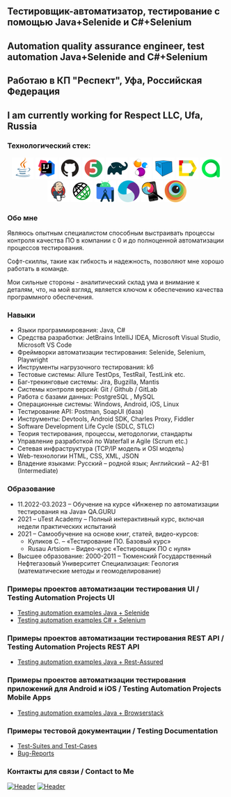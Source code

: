 ## Тестировщик-автоматизатор, тестирование с помощью Java+Selenide и C#+Selenium
## Automation quality assurance engineer, test automation Java+Selenide and C#+Selenium
## Работаю в КП "Респект", Уфа, Российская Федерация
## I am currently working for Respect LLC, Ufa, Russia

### Технологический стек:
<p align="center">
<a href="https://www.java.com/"><img src="https://github.com/antonpimnev/diplom_ui/raw/main/images/logo/Java.svg" width="50" height="50"  alt="Java"/></a>
<a href="https://www.jetbrains.com/idea/"><img src="https://github.com/antonpimnev/diplom_ui/raw/main/images/logo/Idea.svg" width="50" height="50"  alt="IDEA"/></a>
<a href="https://github.com/"><img src="https://github.com/antonpimnev/diplom_ui/raw/main/images/logo/GitHub.svg" width="50" height="50"  alt="Github"/></a>
<a href="https://junit.org/junit5/"><img src="https://github.com/antonpimnev/diplom_ui/raw/main/images/logo/Junit5.svg" width="50" height="50"  alt="JUnit 5"/></a>
<a href="https://gradle.org/"><img src="https://github.com/antonpimnev/diplom_ui/raw/main/images/logo/Gradle.svg" width="50" height="50"  alt="Gradle"/></a>
<a href="https://selenide.org/"><img src="https://github.com/antonpimnev/diplom_ui/raw/main/images/logo/Selenide.svg" width="50" height="50"  alt="Selenide"/></a>
<a href="https://aerokube.com/selenoid/"><img src="https://github.com/antonpimnev/diplom_ui/raw/main/images/logo/Selenoid.svg" width="50" height="50"  alt="Selenoid"/></a>
<a href="https://github.com/allure-framework/allure2"><img src="https://github.com/antonpimnev/diplom_ui/raw/main/images/logo/Allure.svg" width="50" height="50"  alt="Allure"/></a>
<a href="https://qameta.io/"><img src="https://github.com/antonpimnev/diplom_ui/raw/main/images/logo/Allure_TO.svg" width="50" height="50"  alt="Allure TestOps"/></a>
<a href="https://www.jenkins.io/"><img src="https://github.com/antonpimnev/diplom_ui/raw/main/images/logo/Jenkins.svg" width="50" height="50"  alt="Jenkins"/></a>
<a href="https://rest-assured.io/"><img src="https://github.com/antonpimnev/qa_guru_rest_api/raw/diplom/images/logo/RestAssured.svg" width="50" height="50"  alt="Rest-assured"/></a>
<a href="https://developer.android.com/studio/"><img src="https://github.com/antonpimnev/qa_guru_hw22_mobile/raw/diplom/images/logo/androidstudio.svg" width="50" height="50"  alt="AndroidStudio"/></a>
<a href="https://appium.io/"><img src="https://github.com/antonpimnev/qa_guru_hw22_mobile/raw/diplom/images/logo/appium.svg" width="50" height="50"  alt="Appium"/></a>
<a href="https://appium.io/"><img src="https://github.com/antonpimnev/qa_guru_hw22_mobile/raw/diplom/images/logo/appium-inspector.png" width="50" height="50"  alt="AppiumInspector"/></a>
<a href="https://www.browserstack.com/"><img src="https://github.com/antonpimnev/qa_guru_hw22_mobile/raw/diplom/images/logo/browserstack.svg" width="50" height="50"  alt="Browserstack"/></a>
</p>

### Обо мне
Являюсь опытным специалистом способным выстраивать процессы контроля качества ПО в компании с 0 и до полноценной автоматизации процессов тестирования.

Софт-скиллы, такие как гибкость и надежность, позволяют мне хорошо работать в команде.

Мои сильные стороны - аналитический склад ума и внимание к деталям, что, на мой взгляд, является ключом к обеспечению качества программного обеспечения.

### Навыки
* Языки программирования: Java, C#
* Средства разработки: JetBrains IntelliJ IDEA, Microsoft Visual Studio, Microsoft VS Code
* Фреймворки автоматизации тестирования: Selenide, Selenium, Playwright
* Инструменты нагрузочного тестирования: k6
* Тестовые системы: Allure TestOps, TestRail, TestLink etc.
* Баг-трекинговые системы: Jira, Bugzilla, Mantis
* Системы контроля версий: Git / Github / GitLab
* Работа с базами данных: PostgreSQL , MySQL
* Операционные системы: Windows, Android, iOS, Linux
* Тестирование API: Postman, SoapUI (база)
* Инструменты: Devtools, Android SDK, Charles Proxy, Fiddler
* Software Development Life Cycle (SDLC, STLC)
* Теория тестирования, процессы, методологии, стандарты
* Управление разработкой по Waterfall и Agile (Scrum etc.)
* Сетевая инфраструктура (TCP/IP модель и OSI модель)
* Web-технологии HTML, CSS, XML, JSON
* Владение языками: Русский – родной язык; Английский – A2-B1 (Intermediate)

### Образование
* 11.2022-03.2023 – Обучение на курсе «Инженер по автоматизации тестирования на Java» QA.GURU
* 2021 – uTest Academy – Полный интерактивный курс, включая недели практических испытаний
* 2021 – Самообучение на основе книг, статей, видео-курсов:
    * Куликов С. – «Тестирование ПО. Базовый курс»
    * Rusau Artsiom – Видео-курс «Тестировщик ПО с нуля»
* Высшее образование:
  2000-2011 – Тюменский Государственный Нефтегазовый Университет
  Специализация: Геология (математические методы и геомоделирование)

### Примеры проектов автоматизации тестирования UI / Testing Automation Projects UI
- [Testing automation examples Java + Selenide](https://github.com/antonpimnev/diplom_ui)
- [Testing automation examples C# + Selenium](https://github.com/antonpimnev/testing)

### Примеры проектов автоматизации тестирования REST API / Testing Automation Projects REST API
- [Testing automation examples Java + Rest-Assured](https://github.com/antonpimnev/qa_guru_rest_api/tree/diplom)

### Примеры проектов автоматизации тестирования приложений для Android и iOS / Testing Automation Projects Mobile Apps
- [Testing automation examples Java + Browserstack](https://github.com/antonpimnev/qa_guru_hw22_mobile/tree/diplom)

### Примеры тестовой документации / Testing Documentation
- [Test-Suites and Test-Cases](https://github.com/antonpimnev/testcases)
- [Bug-Reports](https://github.com/antonpimnev/bugreports)


### Контакты для связи / Contact to Me
[![Header](https://img.shields.io/badge/Telegram-090909?style=for-the-badge&logo=telegram&logoColor=31a5db)](https://t.me/antonpimnev)
[![Header](https://img.shields.io/badge/Linkedin-090909?style=for-the-badge&logo=linkedin&logoColor=0073b1)](https://www.linkedin.com/in/anton-pimnev-404/)
